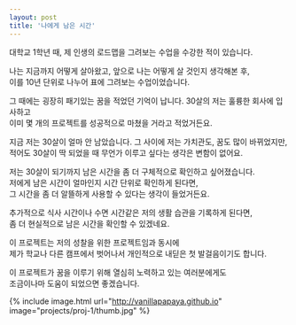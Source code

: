 ```yaml
---
layout: post
title: '나에게 남은 시간'
---
```


대학교 1학년 때, 제 인생의 로드맵을 그려보는 수업을 수강한 적이 있습니다.

나는 지금까지 어떻게 살아왔고, 앞으로 나는 어떻게 살 것인지 생각해본 후,  
이를 10년 단위로 나누어 표에 그려보는 수업이었습니다.

그 때에는 굉장히 패기있는 꿈을 적었던 기억이 납니다. 30살의 저는 훌륭한 회사에 입사하고  
이미 몇 개의 프로젝트를 성공적으로 마쳤을 거라고 적었거든요.

지금 저는 30살이 얼마 안 남았습니다. 그 사이에 저는 가치관도, 꿈도 많이 바뀌었지만,  
적어도 30살이 딱 되었을 때 무언가 이루고 싶다는 생각은 변함이 없어요.

저는 30살이 되기까지 남은 시간을 좀 더 구체적으로 확인하고 싶어졌습니다.  
저에게 남은 시간이 얼마인지 시간 단위로 확인하게 된다면,  
그 시간을 좀 더 알뜰하게 사용할 수 있다는 생각이 들었거든요.  

추가적으로 식사 시간이나 수면 시간같은 저의 생활 습관을 기록하게 된다면,  
 좀 더 현실적으로 남은 시간을 확인할 수 있겠네요.  

이 프로젝트는 저의 성찰을 위한 프로젝트임과 동시에  
제가 학교나 다른 캠프에서 벗어나서 개인적으로 내딛은 첫 발걸음이기도 합니다.  

이 프로젝트가 꿈을 이루기 위해 열심히 노력하고 있는 여러분에게도  
조금이나마 도움이 되었으면 좋겠습니다.

{% include image.html url="http://vanillapapaya.github.io" image="projects/proj-1/thumb.jpg" %}
